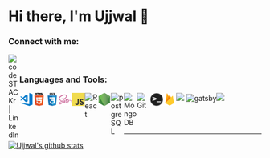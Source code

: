 # Hi there, I'm Ujjwal 👋

### Connect with me:

[<img align="left" alt="codeSTACKr | LinkedIn" width="22px" src="https://user-images.githubusercontent.com/63122405/121906132-70476a80-cd48-11eb-8429-efcebdfdab23.png" />][linkedin] <br />

### Languages and Tools:

<img align="left" alt="Visual Studio Code" width="26px" src="https://raw.githubusercontent.com/github/explore/80688e429a7d4ef2fca1e82350fe8e3517d3494d/topics/visual-studio-code/visual-studio-code.png" /> <img align="left" alt="HTML5" width="26px" src="https://raw.githubusercontent.com/github/explore/80688e429a7d4ef2fca1e82350fe8e3517d3494d/topics/html/html.png" /> <img align="left" alt="CSS3" width="26px" src="https://raw.githubusercontent.com/github/explore/80688e429a7d4ef2fca1e82350fe8e3517d3494d/topics/css/css.png" /> <img align="left" alt="Sass" width="26px" src="https://raw.githubusercontent.com/github/explore/80688e429a7d4ef2fca1e82350fe8e3517d3494d/topics/sass/sass.png" /> <img align="left" alt="JavaScript" width="26px" src="https://raw.githubusercontent.com/github/explore/80688e429a7d4ef2fca1e82350fe8e3517d3494d/topics/javascript/javascript.png" /> <img src="https://img.icons8.com/color/48/000000/typescript.png"  width="26px"/><img align="left" alt="React" width="26px" src="https://www.vectorlogo.zone/logos/reactjs/reactjs-icon.svg" /> <img align="left" alt="Node.js" width="26px" src="https://raw.githubusercontent.com/github/explore/80688e429a7d4ef2fca1e82350fe8e3517d3494d/topics/nodejs/nodejs.png" /> <img align="left" alt="postgreSQL" width="26px" src="https://www.vectorlogo.zone/logos/postgresql/postgresql-icon.svg" /> <img align="left" alt="MongoDB" width="26px" src="https://www.vectorlogo.zone/logos/mongodb/mongodb-icon.svg" /> <img align="left" alt="Git" width="26px" src="https://www.vectorlogo.zone/logos/git-scm/git-scm-icon.svg" /> <img height="26" width="26" src="https://www.vectorlogo.zone/logos/gatsbyjs/gatsbyjs-icon.svg" alt="gatsby" /><img align="left" alt="Terminal" width="26px" src="https://raw.githubusercontent.com/github/explore/80688e429a7d4ef2fca1e82350fe8e3517d3494d/topics/terminal/terminal.png" /><img align="left" alt="firebase" width="26px" src="https://raw.githubusercontent.com/github/explore/80688e429a7d4ef2fca1e82350fe8e3517d3494d/topics/firebase/firebase.png" /><img src="https://img.icons8.com/color/50/000000/graphql.png"  width="26px"/>

<br />
<br />

---
[![Ujjwal's github stats](https://github-readme-stats.vercel.app/api?username=ujjwal404&show_icons=true&theme=radical )](https://github-readme-stats.vercel.app/api?username=ujjwal404&show_icons=true&theme=radical )


[linkedin]: https://linkedin.com
